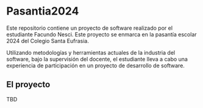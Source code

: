 # Pasantia2024
Este repositorio contiene un proyecto de software realizado por el estudiante Facundo Nesci. Este proyecto se enmarca en la pasantía escolar 2024 del Colegio Santa Eufrasia.

Utilizando metodologías y herramientas actuales de la industria del software, bajo la supervisión del docente, el estudiante lleva a cabo una experiencia de participación en un proyecto de desarrollo de software.

## El proyecto

TBD